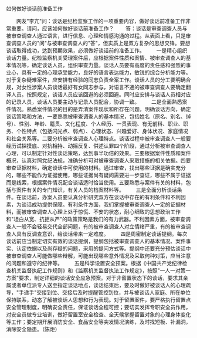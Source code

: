 如何做好谈话前准备工作











　　网友"李亢"问：谈话是纪检监察工作的一项重要内容，做好谈话前准备工作非常重要。请问，应该如何做好谈话前准备工作？
　　答：谈话是审查调查人员与被审查调查人通过语言，进行信息、心理和情感沟通的过程。从表面上看，只是审查调查人员的"问"与被审查调查人的"答"，但实质上是双方复杂的思想交锋。要想谈话取得成功，达到预期效果，必须做好谈话前的准备工作。
　　一是精心组织谈话力量。纪检监察机关受理案件后，应根据案件性质和案情、被审查调查人的基本情况等，确定谈话人员，组织审查力量。谈话人员要有高度的责任感和强烈的事业心，具有一定的心理承受能力，良好的语言表达能力，敏锐的综合分析能力等。对于复杂疑难案件，应安排有经验的同志负责全案工作。谈话人员的分工要明确合规，对女性涉案人员谈话最好有女同志参与，对语言不通的被审查调查人要确定翻译人员。按照规定，谈话人员应该回避的必须回避。同时应安排与谈话人员相对应的记录人员，谈话人员要主动与记录人员配合，协调一致。
　　二是全面熟悉案件情况。熟悉案件情况的目的是弄清案件现状和所存在问题，明确谈话方向，确定谈话策略和方法，一要熟悉被审查调查人的基本情况，包括姓名（原名、别名、绰号）、性别、年龄、籍贯、文化程度、个人经历、一贯表现、有无前科、职业、职务、个性特点（包括闪光点、弱点）、心理状态、兴趣爱好、身体状况、家庭情况和社会关系等。二要分析被审查调查人心理特点。谈话过程中被审查调查人一般要经历试探摸底、对抗相持、动摇反复、供述认罪四个阶段，通过分析被审查调查人心理，可以制定针对性谈话策略，达到事半功倍的效果。三要根据案件性质和案件概况，认真对照党纪法规，准确分析可对被审查调查人采取措施的相关依据。四要审查证据材料，确定谈话中可使用的材料。通过审查，找出哪些证据是确实充分的，哪些不能作为证据使用，哪些证据尚有疑问需要进一步查证，哪些不属于证据而是线索，根据案件情况配合谈话适时恰当使用。五要熟悉与案件有关的材料，包括与案件有关的专门知识，有关人员的档案材料等。
　　三是全面分析谈话条件。在谈话前，办案人员要认真分析研究双方在谈话中存在的有利条件和不利因素，为谈话成功提供保障。有利条件方面，我们掌握被审查调查人一定的证据材料，而被审查调查人心理上处于惊慌、不安的状态，耐心细致的思想政治工作和"坦白从宽、抗拒从严"的政策策略是我们的有力武器。不利因素方面，被审查调查人一般不会轻易交代全部问题，有的被审查调查人对立情绪严重，有的被审查调查人具有反调查意识，给谈话带来一定难度。
　　四是周密制定谈话提纲。每次谈话前应当制定切实有效的谈话提纲，提纲包括被审查调查人的基本情况、案件事实、认定依据以及尚存疑的问题，采用的提问方式等。提纲中还要充分预估谈话中被审查调查人可能做哪些辩解，可能出现哪些意外情况及采取何种对策，应当注意的问题和遵守的纪律等。
　　五是科学设置安全预案。根据《中国共产党纪律检查机关监督执纪工作规则》和《监察机关监督执法工作规定》，按照"一人一对策一方案"要求，制定详细的谈话安全应急预案。对于非留置状态下的谈话，要求其亲属或者单位派专人送至指定谈话地点，谈话结束后，要及时做好被谈话人的心理疏导，"手递手"交接到位、交接后及时提醒管控到位，并与被谈话人家庭、所在单位保持联系，动态了解被谈话人思想和行为表现。对于留置案件，要严格执行留置点安全管理制度，明确安全责任，保证谈话全程可控；要切实发挥专职安全员作用，对安全员做专业培训，做好留置室安全检查、全天候掌握留置对象的心理身体变化等工作；要定期开展消防安全、食品安全等突发情况演练，及时找短板、补漏洞，消除安全隐患。（陈炬）
